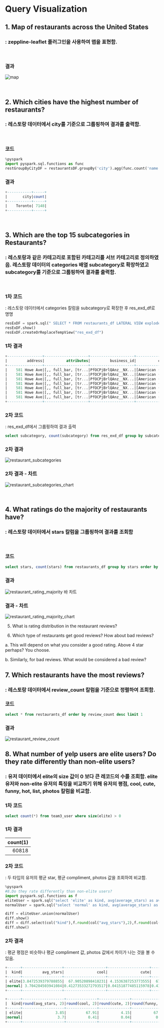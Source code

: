 
# Query Visualization

## 1. Map of restaurants across the United States
### : zeppline-leaflet 플러그인을 사용하여 맵을 표현함.
</br>

### 결과
![map](./resource/yelp_data_3_restaurants_map.png)

</br>

## 2. Which cities have the highest number of restaurants?
### : 레스토랑 데이터에서 city를 기준으로 그룹핑하여 결과를 출력함.
</br>

### 코드
```python
%pyspark
import pyspark.sql.functions as func
restGroupByCityDF = restaurantsDF.groupBy('city').agg(func.count('name').alias('count')).sort(func.desc('count')).limit(1).show()
```

### 결과
```sql
+-----------+-----+
|       city|count|
+-----------+-----+
|    Toronto| 7148|
+-----------+-----+

```
</br>

## 3. Which are the top 15 subcategories in Restaurants?
### : 레스토랑과 같은 카테고리로 포함된 카테고리를 서브 카테고리로 정의하였음. 레스토랑 데이터의 categories 배열 subcategory로 확장하였고 subcategory를 기준으로 그룹핑하여 결과를 출력함.
</br>

### 1차 코드
: 레스토랑 데이터에서 categories 칼럼을 subcategory로 확장한 후 res_exd_df로 명명
```python
resExDF = spark.sql(" SELECT * FROM restaurants_df LATERAL VIEW explode(categories) c AS subcategory ")
resExDF.show()
resExDF.createOrReplaceTempView("res_exd_df")

```

### 1차 결과
```sql
+----------------+--------------------+--------------------+--------------------+--------------+--------------------+-------+-------------+--------------+--------------------+------------------+-----------+------------+-----+-----+------------+--------------------+
|         address|          attributes|         business_id|          categories|          city|               hours|is_open|     latitude|     longitude|                name|      neighborhood|postal_code|review_count|stars|state|cat_exploded|         subcategory|
+----------------+--------------------+--------------------+--------------------+--------------+--------------------+-------+-------------+--------------+--------------------+------------------+-----------+------------+-----+-----+------------+--------------------+
|    581 Howe Ave|[,, full_bar, [tr...|PfOCPjBrlQAnz__NX...|[American (New), ...|Cuyahoga Falls|[11:00-1:00, 11:0...|      1|   41.1195346|   -81.4756898|Brick House Taver...|                  |      44221|         116|  3.5|   OH| Restaurants|      American (New)|
|    581 Howe Ave|[,, full_bar, [tr...|PfOCPjBrlQAnz__NX...|[American (New), ...|Cuyahoga Falls|[11:00-1:00, 11:0...|      1|   41.1195346|   -81.4756898|Brick House Taver...|                  |      44221|         116|  3.5|   OH| Restaurants|           Nightlife|
|    581 Howe Ave|[,, full_bar, [tr...|PfOCPjBrlQAnz__NX...|[American (New), ...|Cuyahoga Falls|[11:00-1:00, 11:0...|      1|   41.1195346|   -81.4756898|Brick House Taver...|                  |      44221|         116|  3.5|   OH| Restaurants|                Bars|
|    581 Howe Ave|[,, full_bar, [tr...|PfOCPjBrlQAnz__NX...|[American (New), ...|Cuyahoga Falls|[11:00-1:00, 11:0...|      1|   41.1195346|   -81.4756898|Brick House Taver...|                  |      44221|         116|  3.5|   OH| Restaurants|          Sandwiches|
|    581 Howe Ave|[,, full_bar, [tr...|PfOCPjBrlQAnz__NX...|[American (New), ...|Cuyahoga Falls|[11:00-1:00, 11:0...|      1|   41.1195346|   -81.4756898|Brick House Taver...|                  |      44221|         116|  3.5|   OH| Restaurants|American (Traditi...|
|    581 Howe Ave|[,, full_bar, [tr...|PfOCPjBrlQAnz__NX...|[American (New), ...|Cuyahoga Falls|[11:00-1:00, 11:0...|      1|   41.1195346|   -81.4756898|Brick House Taver...|                  |      44221|         116|  3.5|   OH| Restaurants|             Burgers|
|    581 Howe Ave|[,, full_bar, [tr...|PfOCPjBrlQAnz__NX...|[American (New), ...|Cuyahoga Falls|[11:00-1:00, 11:0...|      1|   41.1195346|   -81.4756898|Brick House Taver...|                  |      44221|         116|  3.5|   OH| Restaurants|         Restaurants|
+----------------+--------------------+--------------------+--------------------+--------------+--------------------+-------+-------------+--------------+--------------------+------------------+-----------+------------+-----+-----+------------+--------------------+
```

### 2차 코드
: res_exd_df에서 그룹핑하여 결과 출력
```sql
select subcategory, count(subcategory) from res_exd_df group by subcategory order by count(subcategory) desc limit 15
```
### 2차 결과
![restaurant_subcategories](./resource/yelp_data_4_restaurant_subcategories.png)
### 2차 결과 - 차트
![restaurant_subcategories_chart](./resource/yelp_data_5_restaurant_subcategories_chart.png)

</br>

## 4. What ratings do the majority of restaurants have?
### : 레스토랑 데이터에서 stars 칼럼을 그룹핑하여 결과를 조회함


</br>

### 코드
```sql
select stars, count(stars) from restaurants_df group by stars order by count(stars) desc
```
### 결과
![restaurant_rating_majority](./resource/yelp_data_6_restaurants_rating_majority.png)
바 차트
### 결과 - 차트
![restaurant_rating_majority_chart](./resource/yelp_data_7_restaurants_rating_majority_barchart.png)


5. What is rating distribution in the restaurant reviews?


6. Which type of restaurants get good reviews? How about bad reviews?


a. This will depend on what you consider a good rating. Above 4 star perhaps? You
choose.

b. Similarly, for bad reviews. What would be considered a bad review?


## 7. Which restaurants have the most reviews?
### : 레스토랑 데이터에서 review_count 칼럼을 기준으로 정렬하여 조회함.

### 코드
```sql
select * from restaurants_df order by review_count desc limit 1
```
### 결과
![restaurant_review_count](./resource/yelp_data_8_restaurants_review_count.png)



## 8. What number of yelp users are elite users? Do they rate differently than non-elite users?
### : 유저 데이터에서 elite의 size 값이 0 보다 큰 레코드의 수를 조회함. elite 유저와 non-elite 유저의 특징을 비교하기 위해 유저의 평점, cool, cute, funny, hot, list, photos 칼럼을 비교함.

### 1차 코드
```sql
select count(*) from team3_user where size(elite) > 0
```
### 1차 결과
|count(1)|
|-:|
|60818|

### 2차 코드
: 두 타입의 유저의 평균 star, 평균 compliment, photos 값을 조회하여 비교함.
```python
%pyspark
#8.Do they rate differently than non-elite users?
import pyspark.sql.functions as f
eliteUser = spark.sql("select 'elite' as kind, avg(average_stars) as avg_stars, avg(compliment_cool) as cool, avg(compliment_cute) as cute, avg(compliment_funny) as funny, avg(compliment_hot) as hot, avg(compliment_list) as list, avg(compliment_photos) as photos from team3_user where size(elite) > 0")
normalUser = spark.sql("select 'normal' as kind, avg(average_stars) as avg_stars, avg(compliment_cool) as cool, avg(compliment_cute) as cute, avg(compliment_funny) as funny, avg(compliment_hot) as hot, avg(compliment_list) as list, avg(compliment_photos) as photos from team3_user where size(elite) = 0")

diff = eliteUser.union(normalUser)
diff.show()
diff = diff.select(col("kind"),f.round(col("avg_stars"),2),f.round(col("cool"),2),f.round(col("cute"),2),f.round(col("funny"),2),f.round(col("hot"),2),f.round(col("list"),2),f.round(col("photos"),2))
diff.show()
```
### 2차 결과
: 평균 평점은 비슷하나 평균 compliment 값, photos 값에서 차이가 나는 것을 볼 수 있음.
```sql
+------+------------------+-------------------+-------------------+-------------------+------------------+-------------------+-------------------+
|  kind|         avg_stars|               cool|               cute|              funny|               hot|               list|             photos|
+------+------------------+-------------------+-------------------+-------------------+------------------+-------------------+-------------------+
| elite|3.8472539379788855|  67.90520898418231| 4.1536387253773555|  67.90520898418231| 49.62206912427242| 1.8243940938537933|  22.14984050774442|
|normal| 3.704284503941084|0.41273533272793517|0.04151877485115978|0.41273533272793517|0.2709536127490846|0.01812400862099625|0.17998345034272964|
+------+------------------+-------------------+-------------------+-------------------+------------------+-------------------+-------------------+

+------+-------------------+--------------+--------------+---------------+-------------+--------------+----------------+
|  kind|round(avg_stars, 2)|round(cool, 2)|round(cute, 2)|round(funny, 2)|round(hot, 2)|round(list, 2)|round(photos, 2)|
+------+-------------------+--------------+--------------+---------------+-------------+--------------+----------------+
| elite|               3.85|         67.91|          4.15|          67.91|        49.62|          1.82|           22.15|
|normal|                3.7|          0.41|          0.04|           0.41|         0.27|          0.02|            0.18|
+------+-------------------+--------------+--------------+---------------+-------------+--------------+----------------+
```